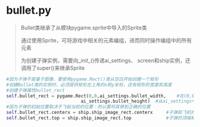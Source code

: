 # bullet.py

> Bullet类继承了从模块pygame.sprite中导入的Sprite类
>
> 通过使用Sprite，可将游戏中相关的元素编组，进而同时操作编组中的所有元素
>
> 为创建子弹实例，需要向\__init__()传递ai_settings、 screen和ship实例，还调用了super()来继承Sprite

```python
#因为子弹不是基于图像，要使用pygame.Rect()类从空白开始创建一个矩形
#创建Bullet类的实例时，必须提供矩形左上角的x和y坐标，还有矩形的宽度和高度
#创建子弹属性bullet_rect
self.bullet_rect = pygame.Rect(0,0,ai_settings.bullet_width,    #在(0,0)处创建子弹
                            ai_settings.bullet_height) 	#从ai_settings中获取子弹的宽度和高度
#因为子弹的初始位置取决于飞船当前的位置：所以要将其移到正确的位置
self.bullet_rect.centerx = ship.ship_image_rect.centerx		#子弹和飞机的中线对齐
self.bullet_rect.top = ship.ship_image_rect.top				#子弹的顶端和飞机的顶端对齐
```

